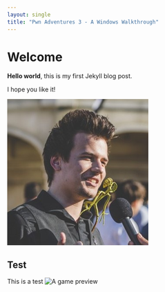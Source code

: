```yaml
---
layout: single
title: "Pwn Adventures 3 - A Windows Walkthrough"
---
```


# Welcome

**Hello world**, this is my first Jekyll blog post.

I hope you like it!

![My helpful screenshot](/assets/images/bio.jpg)

## Test

This is a test
![A game preview](/assets/images/try.gif)
